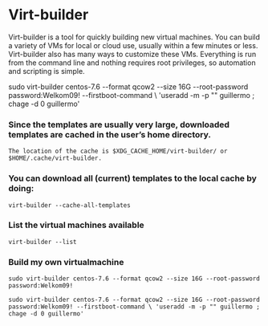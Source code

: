 # Virt-builder

Virt-builder is a tool for quickly building new virtual machines. You can build a variety of VMs for local or cloud use, usually within a few minutes or less. Virt-builder also has many ways to customize these VMs. Everything is run from the command line and nothing requires root privileges, so automation and scripting is simple.

sudo virt-builder centos-7.6 --format qcow2 --size 16G --root-password password:Welkom09! --firstboot-command \ 'useradd -m -p "" guillermo ; chage -d 0 guillermo'
### Since the templates are usually very large, downloaded templates are cached in the user’s home directory.

`The location of the cache is $XDG_CACHE_HOME/virt-builder/ or $HOME/.cache/virt-builder.`

### You can download all (current) templates to the local cache by doing:

`virt-builder --cache-all-templates`

### List the virtual machines available

`virt-builder --list`

### Build my own virtualmachine

`sudo virt-builder centos-7.6 --format qcow2 --size 16G --root-password password:Welkom09!`

`sudo virt-builder centos-7.6 --format qcow2 --size 16G --root-password password:Welkom09! --firstboot-command \ 'useradd -m -p "" guillermo ; chage -d 0 guillermo'`